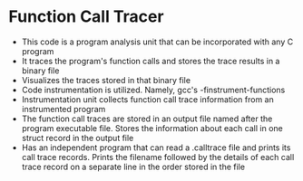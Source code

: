 # Function Call Tracer

*  This code is a program analysis unit that can be incorporated with any C program
*  It traces the program's function calls and stores the trace results in a binary file
*  Visualizes the traces stored in that binary file
*  Code instrumentation is utilized. Namely, gcc's -finstrument-functions
*  Instrumentation unit collects function call trace information from an instrumented program
*  The function call traces are stored in an output file named after the program executable file. Stores the information about each call in one struct record in the output file
*  Has an independent program that can read a .calltrace file and prints its call trace records. Prints the filename followed by the details of each call trace record on a separate line in the order stored in the file

